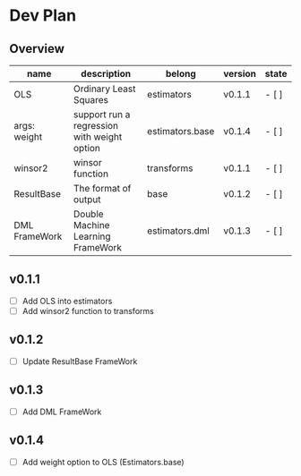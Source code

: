 # Dev Plan

## Overview
| name          | description                                 | belong          | version | state |
|---------------|---------------------------------------------|-----------------|---------|-------|
| OLS           | Ordinary Least Squares                      | estimators      | v0.1.1  | - [ ] |
| args: weight  | support run a regression with weight option | estimators.base | v0.1.4  | - [ ] |
| winsor2       | winsor function                             | transforms      | v0.1.1  | - [ ] |
| ResultBase    | The format of output                        | base            | v0.1.2  | - [ ] |
| DML FrameWork | Double Machine Learning FrameWork           | estimators.dml  | v0.1.3  | - [ ] |


## v0.1.1
- [ ] Add OLS into estimators
- [ ] Add winsor2 function to transforms

## v0.1.2
- [ ] Update ResultBase FrameWork

## v0.1.3
- [ ] Add DML FrameWork

## v0.1.4
- [ ] Add weight option to OLS (Estimators.base)

